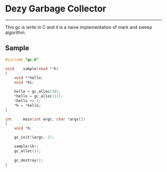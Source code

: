 # Dezy Garbage Collector

----

This gc is write in C and it is a naive implementation of mark and sweep algorithm.

## Sample

```c
#include "gc.h"

void	sample(void **h)
{
	void **hello;
	void *hi;

	hello = gc_alloc(10);
	*hello = gc_alloc(11);
	*hello += 3;
	*h = *hello;
}

int		main(int argc, char *argv[])
{
	void *h;

	gc_init(&argc, 1);

	sample(&h);
	gc_alloc(1);
	
	gc_destroy();
}
```